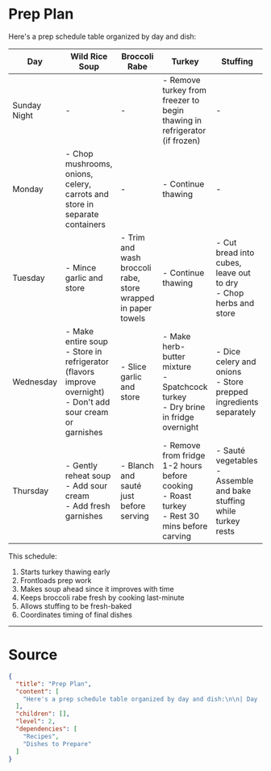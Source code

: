 # Prep Plan

Here's a prep schedule table organized by day and dish:

| Day | Wild Rice Soup | Broccoli Rabe | Turkey | Stuffing |
|-----|----------------|---------------|---------|-----------|
| Sunday Night | - | - | - Remove turkey from freezer to begin thawing in refrigerator (if frozen) | - |
| Monday | - Chop mushrooms, onions, celery, carrots and store in separate containers | - | - Continue thawing | - |
| Tuesday | - Mince garlic and store | - Trim and wash broccoli rabe, store wrapped in paper towels | - Continue thawing | - Cut bread into cubes, leave out to dry<br>- Chop herbs and store |
| Wednesday | - Make entire soup<br>- Store in refrigerator (flavors improve overnight)<br>- Don't add sour cream or garnishes | - Slice garlic and store | - Make herb-butter mixture<br>- Spatchcock turkey<br>- Dry brine in fridge overnight | - Dice celery and onions<br>- Store prepped ingredients separately |
| Thursday | - Gently reheat soup<br>- Add sour cream<br>- Add fresh garnishes | - Blanch and sauté just before serving | - Remove from fridge 1-2 hours before cooking<br>- Roast turkey<br>- Rest 30 mins before carving | - Sauté vegetables<br>- Assemble and bake stuffing while turkey rests |

This schedule:
1. Starts turkey thawing early
2. Frontloads prep work
3. Makes soup ahead since it improves with time
4. Keeps broccoli rabe fresh by cooking last-minute
5. Allows stuffing to be fresh-baked
6. Coordinates timing of final dishes


---
# Source

```json
{
  "title": "Prep Plan",
  "content": [
    "Here's a prep schedule table organized by day and dish:\n\n| Day | Wild Rice Soup | Broccoli Rabe | Turkey | Stuffing |\n|-----|----------------|---------------|---------|-----------|\n| Sunday Night | - | - | - Remove turkey from freezer to begin thawing in refrigerator (if frozen) | - |\n| Monday | - Chop mushrooms, onions, celery, carrots and store in separate containers | - | - Continue thawing | - |\n| Tuesday | - Mince garlic and store | - Trim and wash broccoli rabe, store wrapped in paper towels | - Continue thawing | - Cut bread into cubes, leave out to dry<br>- Chop herbs and store |\n| Wednesday | - Make entire soup<br>- Store in refrigerator (flavors improve overnight)<br>- Don't add sour cream or garnishes | - Slice garlic and store | - Make herb-butter mixture<br>- Spatchcock turkey<br>- Dry brine in fridge overnight | - Dice celery and onions<br>- Store prepped ingredients separately |\n| Thursday | - Gently reheat soup<br>- Add sour cream<br>- Add fresh garnishes | - Blanch and sauté just before serving | - Remove from fridge 1-2 hours before cooking<br>- Roast turkey<br>- Rest 30 mins before carving | - Sauté vegetables<br>- Assemble and bake stuffing while turkey rests |\n\nThis schedule:\n1. Starts turkey thawing early\n2. Frontloads prep work\n3. Makes soup ahead since it improves with time\n4. Keeps broccoli rabe fresh by cooking last-minute\n5. Allows stuffing to be fresh-baked\n6. Coordinates timing of final dishes\n"
  ],
  "children": [],
  "level": 2,
  "dependencies": [
    "Recipes",
    "Dishes to Prepare"
  ]
}
```